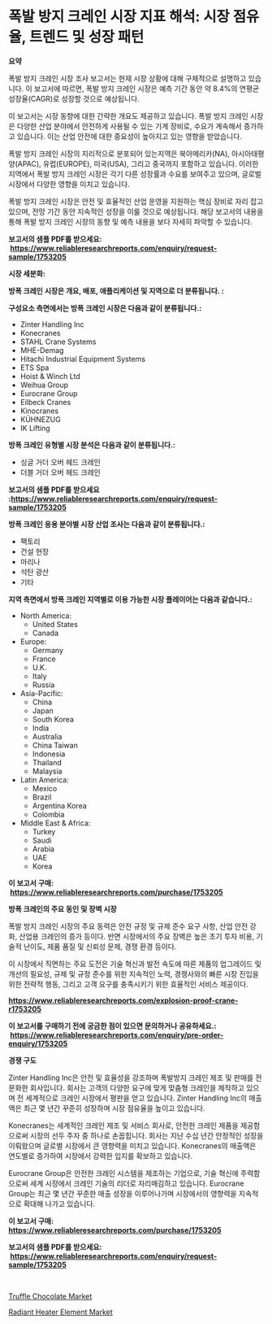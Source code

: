 <p><h1>폭발 방지 크레인 시장 지표 해석: 시장 점유율, 트렌드 및 성장 패턴</h1></p><p><strong>요약</strong></p>
<p><p>폭발 방지 크레인 시장 조사 보고서는 현재 시장 상황에 대해 구체적으로 설명하고 있습니다. 이 보고서에 따르면, 폭발 방지 크레인 시장은 예측 기간 동안 약 8.4%의 연평균 성장율(CAGR)로 성장할 것으로 예상됩니다. </p><p>이 보고서는 시장 동향에 대한 간략한 개요도 제공하고 있습니다. 폭발 방지 크레인 시장은 다양한 산업 분야에서 안전하게 사용될 수 있는 기계 장비로, 수요가 계속해서 증가하고 있습니다. 이는 산업 안전에 대한 중요성이 높아지고 있는 영향을 받았습니다.</p><p>폭발 방지 크레인 시장의 지리적으로 분포되어 있는지역은 북아메리카(NA), 아시아태평양(APAC), 유럽(EUROPE), 미국(USA), 그리고 중국까지 포함하고 있습니다. 이러한 지역에서 폭발 방지 크레인 시장은 각기 다른 성장률과 수요를 보여주고 있으며, 글로벌 시장에서 다양한 영향을 미치고 있습니다.</p><p>폭발 방지 크레인 시장은 안전 및 효율적인 산업 운영을 지원하는 핵심 장비로 자리 잡고 있으며, 전망 기간 동안 지속적인 성장을 이룰 것으로 예상됩니다. 해당 보고서의 내용을 통해 폭발 방지 크레인 시장의 동향 및 예측 내용을 보다 자세히 파악할 수 있습니다.</p></p>
<p><strong>보고서의 샘플 PDF를 받으세요: &nbsp;<a href="https://www.reliableresearchreports.com/enquiry/request-sample/1753205">https://www.reliableresearchreports.com/enquiry/request-sample/1753205</a></strong></p>
<p><strong>시장 세분화:</strong></p>
<p><strong> 방폭 크레인 시장은 개요, 배포, 애플리케이션 및 지역으로 더 분류됩니다. :</strong></p>
<p><strong>구성요소 측면에서는 방폭 크레인 시장은 다음과 같이 분류됩니다.:</strong></p>
<p><ul><li>Zinter Handling Inc</li><li>Konecranes</li><li>STAHL Crane Systems</li><li>MHE-Demag</li><li>Hitachi Industrial Equipment Systems</li><li>ETS Spa</li><li>Hoist & Winch Ltd</li><li>Weihua Group</li><li>Eurocrane Group</li><li>Eilbeck Cranes</li><li>Kinocranes</li><li>KÜHNEZUG</li><li>IK Lifting</li></ul></p>
<p><strong> 방폭 크레인 유형별 시장 분석은 다음과 같이 분류됩니다.:</strong></p>
<p><ul><li>싱글 거더 오버 헤드 크레인</li><li>더블 거더 오버 헤드 크레인</li></ul></p>
<p><strong>보고서의 샘플 PDF를 받으세요 :<a href="https://www.reliableresearchreports.com/enquiry/request-sample/1753205">https://www.reliableresearchreports.com/enquiry/request-sample/1753205</a></strong></p>
<p><strong> 방폭 크레인 응용 분야별 시장 산업 조사는 다음과 같이 분류됩니다.:</strong></p>
<p><ul><li>팩토리</li><li>건설 현장</li><li>마리나</li><li>석탄 광산</li><li>기타</li></ul></p>
<p><strong>지역 측면에서 방폭 크레인 지역별로 이용 가능한 시장 플레이어는 다음과 같습니다.:</strong></p>
<p><ul>
    <li>
        North America:
        <ul>
            <li>United States</li>
            <li>Canada</li>
        </ul>
    </li>
    <li>
        Europe:
        <ul>
            <li>Germany</li>
            <li>France</li>
            <li>U.K.</li>
            <li>Italy</li>
            <li>Russia</li>
        </ul>
    </li>
    <li>
        Asia-Pacific:
        <ul>
            <li>China</li>
            <li>Japan</li>
            <li>South Korea</li>
            <li>India</li>
            <li>Australia</li>
            <li>China Taiwan</li>
            <li>Indonesia</li>
            <li>Thailand</li>
            <li>Malaysia</li>
        </ul>
    </li>
    <li>
        Latin America:
        <ul>
            <li>Mexico</li>
            <li>Brazil</li>
            <li>Argentina Korea</li>
            <li>Colombia</li>
        </ul>
    </li>
    <li>
        Middle East & Africa:
        <ul>
            <li>Turkey</li>
            <li>Saudi</li>
            <li>Arabia</li>
            <li>UAE</li>
            <li>Korea</li>
        </ul>
    </li>
    </ul></p>
<p><strong>이 보고서 구매: &nbsp;<a href="https://www.reliableresearchreports.com/purchase/1753205">https://www.reliableresearchreports.com/purchase/1753205</a></strong></p>
<p><strong>방폭 크레인의 주요 동인 및 장벽 시장</strong></p>
<p><p>폭발 방지 크레인 시장의 주요 동력은 안전 규정 및 규제 준수 요구 사항, 산업 안전 강화, 산업용 크레인의 증가 등이다. 반면 시장에서의 주요 장벽은 높은 초기 투자 비용, 기술적 난이도, 제품 품질 및 신뢰성 문제, 경쟁 환경 등이다.</p><p>이 시장에서 직면하는 주요 도전은 기술 혁신과 발전 속도에 따른 제품의 업그레이드 및 개선의 필요성, 규제 및 규정 준수를 위한 지속적인 노력, 경쟁사와의 빠른 시장 진입을 위한 전략적 행동, 그리고 고객 요구를 충족시키기 위한 효율적인 서비스 제공이다.</p></p>
<p><strong><a href="https://www.reliableresearchreports.com/explosion-proof-crane-r1753205">https://www.reliableresearchreports.com/explosion-proof-crane-r1753205</a></strong></p>
<p><strong>이 보고서를 구매하기 전에 궁금한 점이 있으면 문의하거나 공유하세요.: &nbsp;<a href="https://www.reliableresearchreports.com/enquiry/pre-order-enquiry/1753205">https://www.reliableresearchreports.com/enquiry/pre-order-enquiry/1753205</a></strong></p>
<p><strong>경쟁 구도</strong></p>
<p><p>Zinter Handling Inc은 안전 및 효율성을 강조하며 폭발방지 크레인 제조 및 판매를 전문화한 회사입니다. 회사는 고객의 다양한 요구에 맞게 맞춤형 크레인을 제작하고 있으며 전 세계적으로 크레인 시장에서 평판을 얻고 있습니다. Zinter Handling Inc의 매출액은 최근 몇 년간 꾸준히 성장하며 시장 점유율을 높이고 있습니다.</p><p>Konecranes는 세계적인 크레인 제조 및 서비스 회사로, 안전한 크레인 제품을 제공함으로써 시장의 선두 주자 중 하나로 손꼽힙니다. 회사는 지난 수십 년간 안정적인 성장을 이뤄왔으며 글로벌 시장에서 큰 영향력을 미치고 있습니다. Konecranes의 매출액은 연도별로 증가하여 시장에서 강력한 입지를 확보하고 있습니다.</p><p>Eurocrane Group은 안전한 크레인 시스템을 제조하는 기업으로, 기술 혁신에 주력함으로써 세계 시장에서 크레인 기술의 리더로 자리매김하고 있습니다. Eurocrane Group는 최근 몇 년간 꾸준한 매출 성장을 이루어나가며 시장에서의 영향력을 지속적으로 확대해 나가고 있습니다.</p></p>
<p><strong>이 보고서 구매: &nbsp; <a href="https://www.reliableresearchreports.com/purchase/1753205">https://www.reliableresearchreports.com/purchase/1753205</a></strong></p>
<p><strong>보고서의 샘플 PDF를 받으세요: &nbsp;<a href="https://www.reliableresearchreports.com/enquiry/request-sample/1753205">https://www.reliableresearchreports.com/enquiry/request-sample/1753205</a></strong><strong></strong></p>
<p>&nbsp;</p>
<p><p><a href="https://three-jumbo-f6d.notion.site/Truffle-Chocolate-Market-Report-Reveals-the-Latest-Trends-And-Growth-Opportunities-of-this-Market-46927afd834e4071acd67573dfa7d8a2">Truffle Chocolate Market</a></p><p><a href="https://view.publitas.com/reportprime-1/radiant-heater-element-market-furnishes-information-on-market-share-market-trends-and-market-growth/">Radiant Heater Element Market</a></p></p>